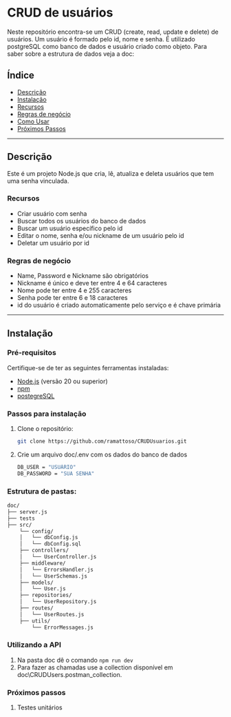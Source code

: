 # **CRUD de usuários**

Neste repositório encontra-se um CRUD (create, read, update e delete) de usuários. Um usuário é formado pelo id, nome e senha. 
É utilizado postgreSQL como banco de dados e usuário criado como objeto. Para saber sobre a estrutura de dados veja a doc: 

## **Índice**

- [Descrição](#descrição)
- [Instalação](#instalação)
- [Recursos](#recursos)
- [Regras de negócio](#regras-de-negócio)
- [Como Usar](#utilizando-a-api)
- [Próximos Passos](#próximos-passos)

---

## **Descrição**

Este é um projeto Node.js que cria, lê, atualiza e deleta usuários que tem uma senha vinculada. 

### **Recursos**
- Criar usuário com senha
- Buscar todos os usuários do banco de dados
- Buscar um usuário específico pelo id
- Editar o nome, senha e/ou nickname de um usuário pelo id
- Deletar um usuário por id

### Regras de negócio

- Name, Password e Nickname são obrigatórios 
- Nickname é único e deve ter entre 4 e 64 caracteres
- Nome pode ter entre 4 e 255 caracteres
- Senha pode ter entre 6 e 18 caracteres
- id do usuário é criado automaticamente pelo serviço e é chave primária

---

## **Instalação**

### **Pré-requisitos**
Certifique-se de ter as seguintes ferramentas instaladas:
- [Node.js](https://nodejs.org/) (versão 20 ou superior)
- [npm](https://www.npmjs.com/)
- [postegreSQL](https://www.postgresql.org/download/)

### **Passos para instalação**
1. Clone o repositório:
   ```bash
   git clone https://github.com/ramattoso/CRUDUsuarios.git

   ```
2. Crie um arquivo doc/.env com os dados do banco de dados
   ```bash
   DB_USER = "USUÁRIO"
   DB_PASSWORD = "SUA SENHA"
   ```

### Estrutura de pastas:
   ```bash
   doc/
   ├── server.js
   ├── tests
   ├── src/         
       └── config/
       │   └── dbConfig.js
       │   └── dbConfig.sql
       ├── controllers/
       │   └── UserController.js
       ├── middleware/
       │   └── ErrorsHandler.js
       │   └── UserSchemas.js
       ├── models/
       │   └── User.js
       ├── repositories/
       │   └── UserRepository.js
       ├── routes/
       │   └── UserRoutes.js
       ├── utils/
           └── ErrorMessages.js 
   ```

### Utilizando a API

1. Na pasta doc dê o comando `npm run dev`
2. Para fazer as chamadas use a collection disponível em doc\CRUDUsers.postman_collection.

### Próximos passos
1. Testes unitários